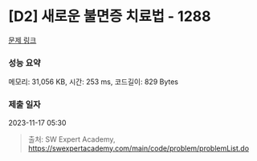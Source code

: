 # [D2] 새로운 불면증 치료법 - 1288 

[문제 링크](https://swexpertacademy.com/main/code/problem/problemDetail.do?contestProbId=AV18_yw6I9MCFAZN) 

### 성능 요약

메모리: 31,056 KB, 시간: 253 ms, 코드길이: 829 Bytes

### 제출 일자

2023-11-17 05:30



> 출처: SW Expert Academy, https://swexpertacademy.com/main/code/problem/problemList.do